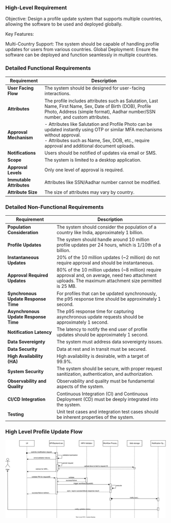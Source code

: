 ### High-Level Requirement
Objective: Design a profile update system that supports multiple countries, allowing the software to be used and deployed globally.

Key Features:

Multi-Country Support: The system should be capable of handling profile updates for users from various countries.
Global Deployment: Ensure the software can be deployed and function seamlessly in multiple countries.

### Detailed Functional Requirements

| Requirement | Description |
|-------------|-------------|
| **User Facing Flow** | The system should be designed for user-facing interactions. |
| **Attributes** | The profile includes attributes such as Salutation, Last Name, First Name, Sex, Date of Birth (DOB), Profile Photo, Address (simple format), Aadhar number/SSN number, and custom attributes. |
| **Approval Mechanism** | - Attributes like Salutation and Profile Photo can be updated instantly using OTP or similar MFA mechanisms without approval. <br> - Attributes such as Name, Sex, DOB, etc., require approval and additional document uploads. |
| **Notifications** | Users should be notified of updates via email or SMS. |
| **Scope** | The system is limited to a desktop application. |
| **Approval Levels** | Only one level of approval is required. |
| **Immutable Attributes** | Attributes like SSN/Aadhar number cannot be modified. |
| **Attribute Size** | The size of attributes may vary by country. |

### Detailed Non-Functional Requirements

| Requirement | Description |
|-------------|-------------|
| **Population Consideration** | The system should consider the population of a country like India, approximately 1 billion. |
| **Profile Updates** | The system should handle around 10 million profile updates per 24 hours, which is 1/10th of a billion. |
| **Instantaneous Updates** | 20% of the 10 million updates (~2 million) do not require approval and should be instantaneous. |
| **Approval Required Updates** | 80% of the 10 million updates (~8 million) require approval and, on average, need two attachment uploads. The maximum attachment size permitted is 25 MB. |
| **Synchronous Update Response Time** | For profiles that can be updated synchronously, the p95 response time should be approximately 1 second. |
| **Asynchronous Update Response Time** | The p95 response time for capturing asynchronous update requests should be approximately 1 second. |
| **Notification Latency** | The latency to notify the end user of profile updates should be approximately 1 second. |
| **Data Sovereignty** | The system must address data sovereignty issues. |
| **Data Security** | Data at rest and in transit must be secured. |
| **High Availability (HA)** | High availability is desirable, with a target of 99.9%. |
| **System Security** | The system should be secure, with proper request sanitization, authentication, and authorization. |
| **Observability and Quality** | Observability and quality must be fundamental aspects of the system. |
| **CI/CD Integration** | Continuous Integration (CI) and Continuous Deployment (CD) must be deeply integrated into the system. |
| **Testing** | Unit test cases and integration test cases should be inherent properties of the system. |

### High Level Profile Update Flow
![Profile Update Flow](./flow-profile-update.svg)